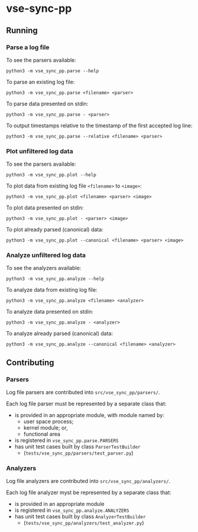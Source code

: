 # vse-sync-pp

## Running

### Parse a log file

To see the parsers available:

    python3 -m vse_sync_pp.parse --help

To parse an existing log file:

    python3 -m vse_sync_pp.parse <filename> <parser>

To parse data presented on stdin:

    python3 -m vse_sync_pp.parse - <parser>

To output timestamps relative to the timestamp of the first accepted log line:

    python3 -m vse_sync_pp.parse --relative <filename> <parser>

### Plot unfiltered log data

To see the parsers available:

    python3 -m vse_sync_pp.plot --help

To plot data from existing log file `<filename>` to `<image>`:

    python3 -m vse_sync_pp.plot <filename> <parser> <image>

To plot data presented on stdin:

    python3 -m vse_sync_pp.plot - <parser> <image>

To plot already parsed (canonical) data:

    python3 -m vse_sync_pp.plot --canonical <filename> <parser> <image>

### Analyze unfiltered log data

To see the analyzers available:

    python3 -m vse_sync_pp.analyze --help

To analyze data from existing log file:

    python3 -m vse_sync_pp.analyze <filename> <analyzer>

To analyze data presented on stdin:

    python3 -m vse_sync_pp.analyze - <analyzer>

To analyze already parsed (canonical) data:

    python3 -m vse_sync_pp.analyze --canonical <filename> <analyzer>

## Contributing

### Parsers

Log file parsers are contributed into `src/vse_sync_pp/parsers/`.

Each log file parser must be represented by a separate class that:

* is provided in an appropriate module, with module named by:
    * user space process;
    * kernel module; or,
    * functional area
* is registered in `vse_sync_pp.parse.PARSERS`
* has unit test cases built by class `ParserTestBuilder`
    * (`tests/vse_sync_pp/parsers/test_parser.py`)

### Analyzers

Log file analyzers are contributed into `src/vse_sync_pp/analyzers/`.

Each log file analyzer myst be represented by a separate class that:

* is provided in an appropriate module
* is registered in `vse_sync_pp.analyze.ANALYZERS`
* has unit test cases built by class `AnalyzerTestBuilder`
    * (`tests/vse_sync_pp/analyzers/test_analyzer.py`)
